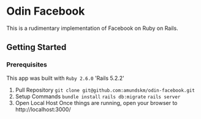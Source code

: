 # Odin Facebook

This is a rudimentary implementation of Facebook on Ruby on Rails.

## Getting Started

### Prerequisites
This app was built with
`Ruby 2.6.0`
'Rails 5.2.2'

1. Pull Repository
`git clone git@github.com:amundskm/odin-facebook.git`
2. Setup Commands
`bundle install`
`rails db:migrate`
`rails server`
3. Open Local Host
Once things are running, open your browser to http://localhost:3000/
